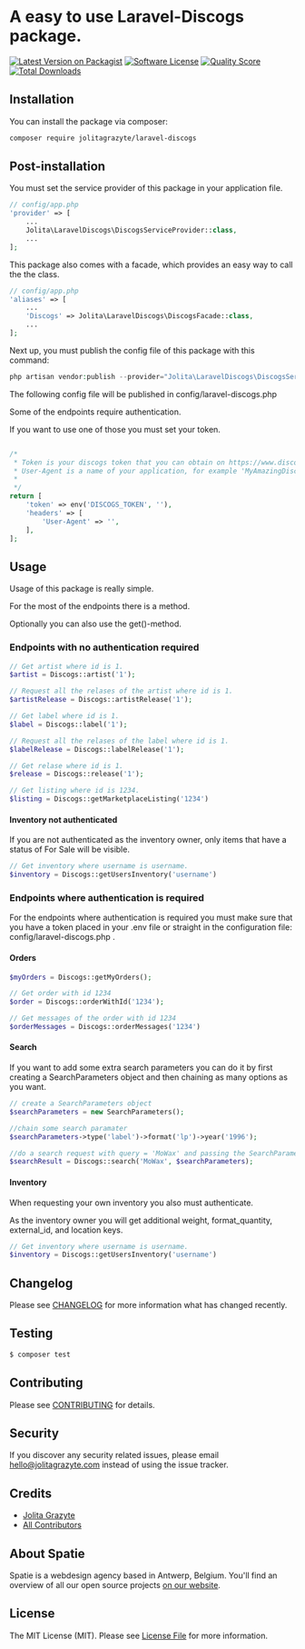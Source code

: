 # A easy to use Laravel-Discogs package.

[![Latest Version on Packagist](https://img.shields.io/packagist/v/jolitagrazyte/laravel-discogs.svg?style=flat-square)](https://packagist.org/packages/jolitagrazyte/laravel-discogs)
[![Software License](https://img.shields.io/badge/license-MIT-brightgreen.svg?style=flat-square)](LICENSE.md)
[![Quality Score](https://img.shields.io/scrutinizer/g/JolitaGrazyte/laravel-discogs.svg?style=flat-square)](https://scrutinizer-ci.com/g/JolitaGrazyte/laravel-discogs)
[![Total Downloads](https://img.shields.io/packagist/dt/jolitagrazyte/laravel-discogs.svg?style=flat-square)](https://packagist.org/packages/jolitagrazyte/laravel-discogs)


## Installation

You can install the package via composer:

``` bash
composer require jolitagrazyte/laravel-discogs
```

## Post-installation

You must set the service provider of this package in your application file.

``` php
// config/app.php
'provider' => [
    ...
    Jolita\LaravelDiscogs\DiscogsServiceProvider::class,
    ...
];
```

This package also comes with a facade, which provides an easy way to call the the class. 

``` php
// config/app.php
'aliases' => [
    ...
    'Discogs' => Jolita\LaravelDiscogs\DiscogsFacade::class,
    ...
];
```

Next up, you must publish the config file of this package with this command:

``` php
php artisan vendor:publish --provider="Jolita\LaravelDiscogs\DiscogsServiceProvider"
```

The following config file will be published in config/laravel-discogs.php

Some of the endpoints require authentication. 

If you want to use one of those you must set your token.

``` php

/*
 * Token is your discogs token that you can obtain on https://www.discogs.com/settings/developers page.
 * User-Agent is a name of your application, for example 'MyAmazingDiscogsApp/1.0'.
 *
 */
return [
    'token' => env('DISCOGS_TOKEN', ''),
    'headers' => [
        'User-Agent' => '',
    ],
];
```

## Usage

Usage of this package is really simple. 

For the most of the endpoints there is a method.

Optionally you can also use the get()-method.

### Endpoints with no authentication required

``` php
// Get artist where id is 1.
$artist = Discogs::artist('1');

// Request all the relases of the artist where id is 1.   
$artistRelease = Discogs::artistRelease('1');

// Get label where id is 1.
$label = Discogs::label('1');

// Request all the relases of the label where id is 1.
$labelRelease = Discogs::labelRelease('1');

// Get relase where id is 1.
$release = Discogs::release('1');

// Get listing where id is 1234.
$listing = Discogs::getMarketplaceListing('1234')

```
#### Inventory not authenticated

If you are not authenticated as the inventory owner, only items that have a status of For Sale will be visible.

```php
// Get inventory where username is username.
$inventory = Discogs::getUsersInventory('username')
```

### Endpoints where authentication is required

For the endpoints where authentication is required you must make sure that you have a token placed in your .env file or straight in the configuration file: config/laravel-discogs.php .

#### Orders 

```php
$myOrders = Discogs::getMyOrders();

// Get order with id 1234
$order = Discogs::orderWithId('1234');

// Get messages of the order with id 1234
$orderMessages = Discogs::orderMessages('1234')
```

#### Search

If you want to add some extra search parameters you can do it by first creating a SearchParameters object
and then chaining as many options as you want.

```php
// create a SearchParameters object
$searchParameters = new SearchParameters();

//chain some search paramater
$searchParameters->type('label')->format('lp')->year('1996');

//do a search request with query = 'MoWax' and passing the SearchParameters object
$searchResult = Discogs::search('MoWax', $searchParameters);
```

#### Inventory

When requesting your own inventory you also must authenticate. 

As the inventory owner you will get additional weight, format_quantity, external_id, and location keys.

```php
// Get inventory where username is username.
$inventory = Discogs::getUsersInventory('username')
```

## Changelog

Please see [CHANGELOG](CHANGELOG.md) for more information what has changed recently.

## Testing

``` bash
$ composer test
```

## Contributing

Please see [CONTRIBUTING](CONTRIBUTING.md) for details.

## Security

If you discover any security related issues, please email hello@jolitagrazyte.com instead of using the issue tracker.

## Credits

- [Jolita Grazyte](https://github.com/JolitaGrazyte)
- [All Contributors](../../contributors)

## About Spatie
Spatie is a webdesign agency based in Antwerp, Belgium. You'll find an overview of all our open source projects [on our website](https://spatie.be/opensource).

## License

The MIT License (MIT). Please see [License File](LICENSE.md) for more information.

